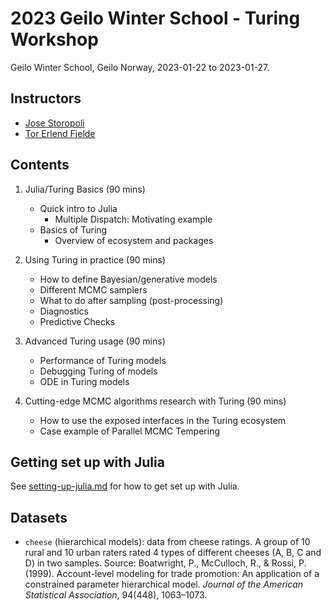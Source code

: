 # 2023 Geilo Winter School - Turing Workshop

Geilo Winter School, Geilo Norway, 2023-01-22 to 2023-01-27.

## Instructors

- [Jose Storopoli](https://github.com/storopoli)
- [Tor Erlend Fjelde](https://github.com/torfjelde)

## Contents

1. Julia/Turing Basics (90 mins)

   - Quick intro to Julia
     - Multiple Dispatch: Motivating example
   - Basics of Turing
     - Overview of ecosystem and packages

1. Using Turing in practice (90 mins)

   - How to define Bayesian/generative models
   - Different MCMC samplers
   - What to do after sampling (post-processing)
   - Diagnostics
   - Predictive Checks

1. Advanced Turing usage (90 mins)

   - Performance of Turing models
   - Debugging Turing of models
   - ODE in Turing models

1. Cutting-edge MCMC algorithms research with Turing (90 mins)

   - How to use the exposed interfaces in the Turing ecosystem
   - Case example of Parallel MCMC Tempering

## Getting set up with Julia

See [setting-up-julia.md](./setting-up-julia.md) for how to get set up with Julia.

## Datasets

- `cheese` (hierarchical models): data from cheese ratings.
   A group of 10 rural and 10 urban raters rated 4 types of different cheeses (A, B, C and D) in two samples.
   Source: Boatwright, P., McCulloch, R., & Rossi, P. (1999). Account-level modeling for trade promotion: An application of a constrained parameter hierarchical model. _Journal of the American Statistical Association_, 94(448), 1063–1073.
